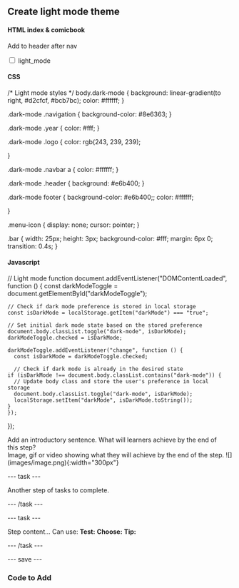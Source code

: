 ## Create light mode theme
#### HTML index & comicbook
Add to header after nav

<div class="toggle-container">
        <label class="switch">
        <input type="checkbox" id="darkModeToggle" />
        <span class="slider"></span>
        </label>
        <span class="toggle-label material-symbols-outlined">light_mode</span>
 </div>

#### CSS


/* Light mode styles */
body.dark-mode {
  background: linear-gradient(to right, #d2cfcf, #bcb7bc);
  color: #ffffff;
}

.dark-mode .navigation {
  background-color: #8e6363;
}

.dark-mode .year {
  color: #fff;
}


.dark-mode .logo {
  color: rgb(243, 239, 239);
  
}

.dark-mode .navbar a {
color: #ffffff;
}

.dark-mode .header {
background: #e6b400;
}

.dark-mode footer {
background-color: #e6b400;;
color: #ffffff;

}

.menu-icon {
display: none;
cursor: pointer;
}

.bar {
width: 25px;
height: 3px;
background-color: #fff;
margin: 6px 0;
transition: 0.4s;
}

#### Javascript
// Light mode function 
document.addEventListener("DOMContentLoaded", function () {
    const darkModeToggle = document.getElementById("darkModeToggle");
  
    // Check if dark mode preference is stored in local storage
    const isDarkMode = localStorage.getItem("darkMode") === "true";
  
    // Set initial dark mode state based on the stored preference
    document.body.classList.toggle("dark-mode", isDarkMode);
    darkModeToggle.checked = isDarkMode;
  
    darkModeToggle.addEventListener("change", function () {
      const isDarkMode = darkModeToggle.checked;
  
      // Check if dark mode is already in the desired state
    if (isDarkMode !== document.body.classList.contains("dark-mode")) {
      // Update body class and store the user's preference in local storage
      document.body.classList.toggle("dark-mode", isDarkMode);
      localStorage.setItem("darkMode", isDarkMode.toString());
    }
    });
  }); 

<div style="display: flex; flex-wrap: wrap">
<div style="flex-basis: 200px; flex-grow: 1; margin-right: 15px;">
Add an introductory sentence. What will learners achieve by the end of this step?
</div>
<div>
Image, gif or video showing what they will achieve by the end of the step. ![](images/image.png){:width="300px"}
</div>
</div>

--- task ---

Another step of tasks to complete.

--- /task ---

--- task ---

Step content... 
Can use:
**Test:**
**Choose:**
**Tip:**

--- /task ---

--- save ---

### Code to Add

